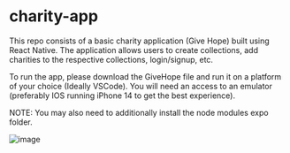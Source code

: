 # charity-app
This repo consists of a basic charity application (Give Hope) built using React Native. The application allows users to create collections, add charities to the respective collections, login/signup, etc. 

To run the app, please download the GiveHope file and run it on a platform of your choice (Ideally VSCode). You will need an access to an emulator (preferably IOS running iPhone 14 to get the best experience).

NOTE: You may also need to additionally install the node modules expo folder.

![image](https://github.com/mahit-c/charity-app/assets/121924067/70bec387-3a2f-44a7-a56a-d9f5e142f897)


